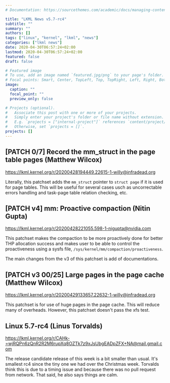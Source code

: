 ```yaml
---
# Documentation: https://sourcethemes.com/academic/docs/managing-content/

title: "LKML News v5.7-rc4"
subtitle: ""
summary: ""
authors: []
tags: ["linux", "kernel", "lkml", "news"]
categories: ["lkml news"]
date: 2020-04-30T06:57:24+02:00
lastmod: 2020-04-30T06:57:24+02:00
featured: false
draft: false

# Featured image
# To use, add an image named `featured.jpg/png` to your page's folder.
# Focal points: Smart, Center, TopLeft, Top, TopRight, Left, Right, BottomLeft, Bottom, BottomRight.
image:
  caption: ""
  focal_point: ""
  preview_only: false

# Projects (optional).
#   Associate this post with one or more of your projects.
#   Simply enter your project's folder or file name without extension.
#   E.g. `projects = ["internal-project"]` references `content/project/deep-learning/index.md`.
#   Otherwise, set `projects = []`.
projects: []
---
```


[PATCH 0/7] Record the mm_struct in the page table pages (Matthew Wilcox)
-------------------------------------------------------------------------

https://lkml.kernel.org/r/20200428194449.22615-1-willy@infradead.org

Literally, this patchset adds the `mm_struct` pointer to `struct page` if it is
used for page tables.  This will be useful for several cases usch as
uncorrectable errors handling and task-page table relation checking, etc.


[PATCH v4] mm: Proactive compaction (Nitin Gupta)
-------------------------------------------------

https://lkml.kernel.org/r/20200428221055.598-1-nigupta@nvidia.com

This patchset makes the compaction to be more proactively done for better THP
allocation success and makes user to be able to control the proactiveness using
a sysfs file, `/sys/kernel/mm/compaction/proactiveness`.

The main changes from the v3 of this patchset is add of documentations.


[PATCH v3 00/25] Large pages in the page cache (Matthew Wilcox)
---------------------------------------------------------------

https://lkml.kernel.org/r/20200429133657.22632-1-willy@infradead.org

This patchset is for use of huge pages in the page cache.  This will reduce
many of overheads.  However, this patchset doesn't pass the xfs test.


Linux 5.7-rc4 (Linus Torvalds)
------------------------------

https://lkml.kernel.org/r/CAHk-=wjRQPn6zQnR2R2M6rupXq8OZTk7z9xJsUbgEADpZFX+NA@mail.gmail.com

The release candidate release of this week is a bit smaller than usual.  It's
smallest rc4 since the tiny one we had over the Christmas week.  Torvalds think
this is due to a timing issue and because there was no pull request from
network.  That said, he also says things are calm.
